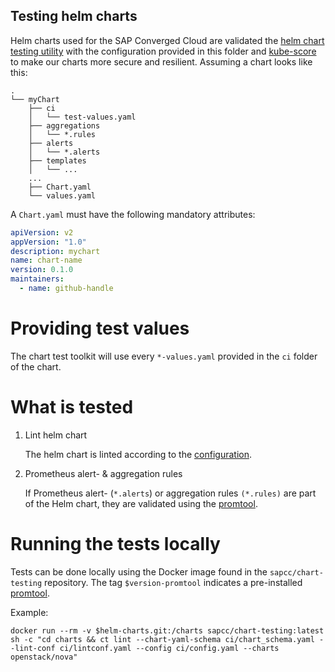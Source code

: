Testing helm charts
-------------------

Helm charts used for the SAP Converged Cloud are validated the [helm chart testing utility](https://github.com/helm/chart-testing) with the configuration provided in this folder and [kube-score](https://github.com/zegl/kube-score) to make our charts more secure and resilient. 
Assuming a chart looks like this:
```
.
└── myChart
    ├── ci
    │   └── test-values.yaml
    ├── aggregations
    │   └── *.rules
    ├── alerts
    │   └── *.alerts
    ├── templates
    │   └── ...
    ...
    ├── Chart.yaml
    └── values.yaml
```

A `Chart.yaml` must have the following mandatory attributes:
```yaml
apiVersion: v2
appVersion: "1.0"
description: mychart
name: chart-name
version: 0.1.0
maintainers:
  - name: github-handle
```

# Providing test values

The chart test toolkit will use every `*-values.yaml` provided in the `ci` folder of the chart.  

# What is tested

1. Lint helm chart
    
    The helm chart is linted according to the [configuration](config.yaml).

2. Prometheus alert- & aggregation rules

    If Prometheus alert- (`*.alerts`) or aggregation rules `(*.rules)` are part of the Helm chart, they are validated using the [promtool](https://prometheus.io/docs/prometheus/latest/configuration/recording_rules/#syntax-checking-rules).

# Running the tests locally

Tests can be done locally using the Docker image found in the `sapcc/chart-testing` repository.
The tag `$version-promtool` indicates a pre-installed [promtool](https://prometheus.io/docs/prometheus/latest/configuration/recording_rules/#syntax-checking-rules).

Example: 
```
docker run --rm -v $helm-charts.git:/charts sapcc/chart-testing:latest sh -c "cd charts && ct lint --chart-yaml-schema ci/chart_schema.yaml --lint-conf ci/lintconf.yaml --config ci/config.yaml --charts openstack/nova"
```

